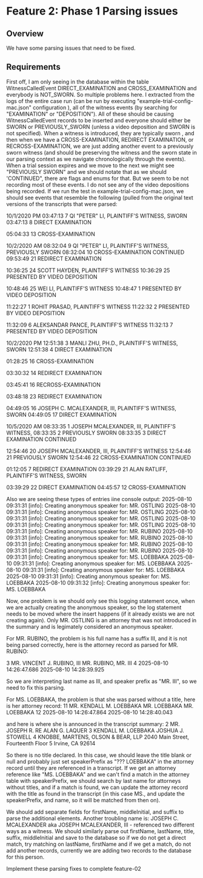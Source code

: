 # Feature 2: Phase 1 Parsing issues

## Overview

We have some parsing issues that need to be fixed.  

## Requirements

First off, I am only seeing in the database within the table WitnessCalledEvent DIRECT_EXAMINATION and CROSS_EXAMINATION and everybody is NOT_SWORN.  So multiple problems here.  I extracted from the logs of the entire case run (can be run by executing "example-trial-config-mac.json" configuration ), all of the witness events (by searching for "EXAMINATION" or "DEPOSITION").   All of these should be causing WitnessCalledEvent records to be inserted and everyone should either be SWORN or PREVIOUSLY_SWORN (unless a video deposition and SWORN is not specified).  When a witness is introduced, they are typically sworn , and then when we have a CROSS-EXAMINATION, REDIRECT EXAMINATION, or RECROSS-EXAMINATION, we are just adding another event to a previously sworn witness (and should be preserving the witness and the sworn state in our parsing context as we navigate chronologically through the events).  When a trial session expires and we move to the next we might see "PREVIOUSLY SWORN" and we should notate that as we should 'CONTINUED", there are flags and enums for that.  But we seem to be not recording most of these events.  I do not see any of the video depositions being recorded.  If we run the test in example-trial-config-mac.json, we should see events that resemble the following (pulled from the original text versions of the transcripts that were parsed:

10/1/2020 PM
03:47:13    7              QI "PETER" LI, PLAINTIFF'S WITNESS, SWORN
03:47:13    8                           DIRECT EXAMINATION

05:04:33   13                             CROSS-EXAMINATION

10/2/2020 AM
08:32:04    9        QI "PETER" LI, PLAINTIFF'S WITNESS, PREVIOUSLY SWORN
08:32:04   10                         CROSS-EXAMINATION CONTINUED
09:53:49   21                            REDIRECT EXAMINATION

10:36:25   24                 SCOTT HAYDEN, PLAINTIFF'S WITNESS
10:36:29   25                    PRESENTED BY VIDEO DEPOSITION

10:48:46   25                      WEI LI, PLAINTIFF'S WITNESS
10:48:47    1                      PRESENTED BY VIDEO DEPOSITION

11:22:27    1                   ROHIT PRASAD, PLAINTIFF'S WITNESS
11:22:32    2                     PRESENTED BY VIDEO DEPOSITION

11:32:09    6                 ALEKSANDAR PANCE, PLAINTIFF'S WITNESS
11:32:13    7                     PRESENTED BY VIDEO DEPOSITION



10/2/2020 PM
12:51:38    3           MANLI ZHU, PH.D., PLAINTIFF'S WITNESS, SWORN
12:51:38    4                             DIRECT EXAMINATION

01:28:25   16                            CROSS-EXAMINATION

03:30:32   14                             REDIRECT EXAMINATION

03:45:41   16                             RECROSS-EXAMINATION

03:48:18   23                             REDIRECT EXAMINATION

04:49:05   16        JOSEPH C. MCALEXANDER, III, PLAINTIFF'S WITNESS, SWORN
04:49:05   17                           DIRECT EXAMINATION

10/5/2020 AM
08:33:35    1           JOSEPH MCALEXANDER, III, PLAINTIFF'S WITNESS,
08:33:35    2                             PREVIOUSLY SWORN
08:33:35    3                      DIRECT EXAMINATION CONTINUED


12:54:46   20                JOSEPH MCALEXANDER, III, PLAINTIFF'S WITNESS
12:54:46   21                           PREVIOUSLY SWORN
12:54:46   22                      CROSS-EXAMINATION CONTINUED

01:12:05    7                            REDIRECT EXAMINATION
03:39:29   21             ALAN RATLIFF, PLAINTIFF'S WITNESS, SWORN

03:39:29   22                           DIRECT EXAMINATION
04:45:57   12                           CROSS-EXAMINATION



Also we are seeing these types of entries iine console output:
2025-08-10 09:31:31 [info]: Creating anonymous speaker for: MR. OSTLING
2025-08-10 09:31:31 [info]: Creating anonymous speaker for: MR. OSTLING
2025-08-10 09:31:31 [info]: Creating anonymous speaker for: MR. OSTLING
2025-08-10 09:31:31 [info]: Creating anonymous speaker for: MR. OSTLING
2025-08-10 09:31:31 [info]: Creating anonymous speaker for: MR. RUBINO
2025-08-10 09:31:31 [info]: Creating anonymous speaker for: MR. RUBINO
2025-08-10 09:31:31 [info]: Creating anonymous speaker for: MR. RUBINO
2025-08-10 09:31:31 [info]: Creating anonymous speaker for: MR. RUBINO
2025-08-10 09:31:31 [info]: Creating anonymous speaker for: MS. LOEBBAKA
2025-08-10 09:31:31 [info]: Creating anonymous speaker for: MS. LOEBBAKA
2025-08-10 09:31:31 [info]: Creating anonymous speaker for: MS. LOEBBAKA
2025-08-10 09:31:31 [info]: Creating anonymous speaker for: MS. LOEBBAKA
2025-08-10 09:31:32 [info]: Creating anonymous speaker for: MS. LOEBBAKA

Now, one problem is we should only see this logging statement once, when we are actually creating the anonymous speaker, so the log statement needs to be moved where the insert happens (if it already exists we are not creating again).  Only MR. OSTLING is an attorney that was not introduced in the summary and is legimately considered an anonymous speaker.

For MR. RUBINO, the problem is his full name has a suffix III, and it is not being parsed correctly, here is the attorney record as parsed for MR. RUBINO:

3	MR. VINCENT J. RUBINO, III	MR.	RUBINO,	MR. III		4	2025-08-10 14:26:47.686	2025-08-10 14:28:39.925

So we are interpreting last name as III, and speaker prefix as "MR. III", so we need to fix this parsing.

For MS. LOEBBAKA, the problem is that she was parsed without a title, here is her attorney record:
11	MR. KENDALL M. LOEBBAKA	MR.	LOEBBAKA	MR. LOEBBAKA		12	2025-08-10 14:26:47.864	2025-08-10 14:28:40.043

and here is where she is announced in the transcript summary:
      2   MR. JOSEPH R. RE
          ALAN G. LAQUER
      3   KENDALL M. LOEBBAKA
          JOSHUA J. STOWELL
      4   KNOBBE, MARTENS, OLSON & BEAR, LLP
          2040 Main Street, Fourteenth Floor
      5   Irvine, CA 92614

So there is no title declared.  In this case, we should leave the title blank or null and probably just set speakerPrefix as "??? LOEBBAKA" in the attorney record until they are referenced in a transcript.  If we get an attorney reference like "MS. LOEBBAKA" and we can't find a match in the attorney table with speakerPrefix, we should search by last name for attorneys without titles, and if a match is found, we can update the attorney record with the title as found in the transcript (in this case MS., and update the speakerPrefix, and name, so it will be matched from then on).

We should add separate fields for firstName, middleInitial, and suffix to parse the additional elements.  Another troubling name is:
JOSEPH C. MCALEXANDER aka JOSEPH MCALEXANDER, III - referenced two different ways as a witness.  We should similarly parse out firstName, lastName, title, suffix, middleInitial and save to the database so if we do not get a direct match, try matching on lastName, firstName and if we get a match, do not add another records, currently we are adding two records to the database for this person.

Implement these parsing fixes to complete feature-02


